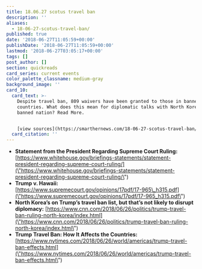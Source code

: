 ```yaml
---
title: 18.06.27 scotus travel ban
description: ''
aliases:
  - 18-06-27-scotus-travel-ban/
published: true
date: '2018-06-27T11:05:59+00:00'
publishDate: '2018-06-27T11:05:59+00:00'
lastmod: '2018-06-27T03:05:17+00:00'
tags: []
post_author: []
section: quickreads
card_series: current events
color_palette_classname: medium-gray
background_image: ''
card_10:
  card_text: >-
    Despite travel ban, 809 waivers have been granted to those in banned
    countries. What does this mean for diplomatic talks with North Korea, a
    banned nation? Read More.


    [view sources](https://smarthernews.com/18-06-27-scotus-travel-ban/)
  card_citation: ''
---
```

*   **Statement from the President Regarding Supreme Court Ruling:** [https://www.whitehouse.gov/briefings-statements/statement-president-regarding-supreme-court-ruling/](\"https://www.whitehouse.gov/briefings-statements/statement-president-regarding-supreme-court-ruling/\")
*   **Trump v. Hawaii:**  
    [https://www.supremecourt.gov/opinions/17pdf/17-965\_h315.pdf](\"https://www.supremecourt.gov/opinions/17pdf/17-965_h315.pdf\")
*   **North Korea’s on Trump’s travel ban list, but that’s not likely to disrupt diplomacy:** [https://www.cnn.com/2018/06/26/politics/trump-travel-ban-ruling-north-korea/index.html](\"https://www.cnn.com/2018/06/26/politics/trump-travel-ban-ruling-north-korea/index.html\")
*   **Trump Travel Ban: How It Affects the Countries:** [https://www.nytimes.com/2018/06/26/world/americas/trump-travel-ban-effects.html](\"https://www.nytimes.com/2018/06/26/world/americas/trump-travel-ban-effects.html\")